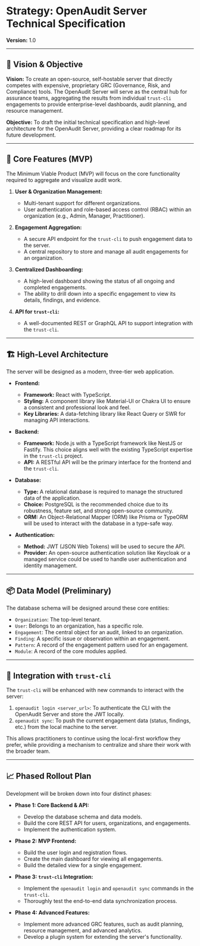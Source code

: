 # Strategy: OpenAudit Server Technical Specification

**Version:** 1.0

---

## 🎯 Vision & Objective

**Vision:** To create an open-source, self-hostable server that directly competes with expensive, proprietary GRC (Governance, Risk, and Compliance) tools. The OpenAudit Server will serve as the central hub for assurance teams, aggregating the results from individual `trust-cli` engagements to provide enterprise-level dashboards, audit planning, and resource management.

**Objective:** To draft the initial technical specification and high-level architecture for the OpenAudit Server, providing a clear roadmap for its future development.

--- 

## 🔑 Core Features (MVP)

The Minimum Viable Product (MVP) will focus on the core functionality required to aggregate and visualize audit work.

1.  **User & Organization Management:**
    *   Multi-tenant support for different organizations.
    *   User authentication and role-based access control (RBAC) within an organization (e.g., Admin, Manager, Practitioner).

2.  **Engagement Aggregation:**
    *   A secure API endpoint for the `trust-cli` to push engagement data to the server.
    *   A central repository to store and manage all audit engagements for an organization.

3.  **Centralized Dashboarding:**
    *   A high-level dashboard showing the status of all ongoing and completed engagements.
    *   The ability to drill down into a specific engagement to view its details, findings, and evidence.

4.  **API for `trust-cli`:**
    *   A well-documented REST or GraphQL API to support integration with the `trust-cli`.

--- 

## 🏗️ High-Level Architecture

The server will be designed as a modern, three-tier web application.

*   **Frontend:**
    *   **Framework:** React with TypeScript.
    *   **Styling:** A component library like Material-UI or Chakra UI to ensure a consistent and professional look and feel.
    *   **Key Libraries:** A data-fetching library like React Query or SWR for managing API interactions.

*   **Backend:**
    *   **Framework:** Node.js with a TypeScript framework like NestJS or Fastify. This choice aligns well with the existing TypeScript expertise in the `trust-cli` project.
    *   **API:** A RESTful API will be the primary interface for the frontend and the `trust-cli`.

*   **Database:**
    *   **Type:** A relational database is required to manage the structured data of the application.
    *   **Choice:** PostgreSQL is the recommended choice due to its robustness, feature set, and strong open-source community.
    *   **ORM:** An Object-Relational Mapper (ORM) like Prisma or TypeORM will be used to interact with the database in a type-safe way.

*   **Authentication:**
    *   **Method:** JWT (JSON Web Tokens) will be used to secure the API.
    *   **Provider:** An open-source authentication solution like Keycloak or a managed service could be used to handle user authentication and identity management.

--- 

## 📦 Data Model (Preliminary)

The database schema will be designed around these core entities:

*   `Organization`: The top-level tenant.
*   `User`: Belongs to an organization, has a specific role.
*   `Engagement`: The central object for an audit, linked to an organization.
*   `Finding`: A specific issue or observation within an engagement.
*   `Pattern`: A record of the engagement pattern used for an engagement.
*   `Module`: A record of the core modules applied.

--- 

## 🔄 Integration with `trust-cli`

The `trust-cli` will be enhanced with new commands to interact with the server:

1.  `openaudit login <server_url>`: To authenticate the CLI with the OpenAudit Server and store the JWT locally.
2.  `openaudit sync`: To push the current engagement data (status, findings, etc.) from the local machine to the server.

This allows practitioners to continue using the local-first workflow they prefer, while providing a mechanism to centralize and share their work with the broader team.

--- 

## 📈 Phased Rollout Plan

Development will be broken down into four distinct phases:

*   **Phase 1: Core Backend & API:**
    *   Develop the database schema and data models.
    *   Build the core REST API for users, organizations, and engagements.
    *   Implement the authentication system.

*   **Phase 2: MVP Frontend:**
    *   Build the user login and registration flows.
    *   Create the main dashboard for viewing all engagements.
    *   Build the detailed view for a single engagement.

*   **Phase 3: `trust-cli` Integration:**
    *   Implement the `openaudit login` and `openaudit sync` commands in the `trust-cli`.
    *   Thoroughly test the end-to-end data synchronization process.

*   **Phase 4: Advanced Features:**
    *   Implement more advanced GRC features, such as audit planning, resource management, and advanced analytics.
    *   Develop a plugin system for extending the server's functionality.
